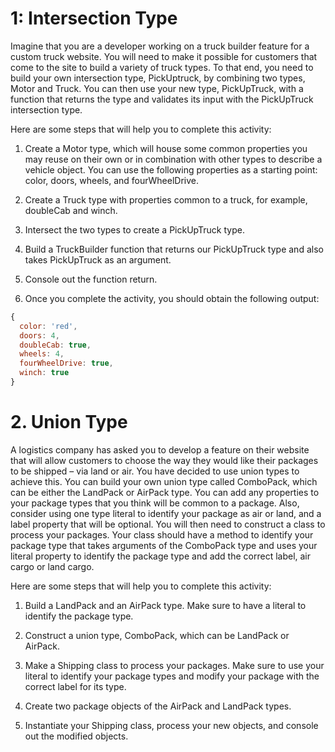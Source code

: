 # 1: Intersection Type

Imagine that you are a developer working on a truck builder feature for a custom truck website. You will need to make it possible for customers that come to the site to build a variety of truck types. To that end, you need to build your own intersection type, PickUptruck, by combining two types, Motor and Truck. You can then use your new type, PickUpTruck, with a function that returns the type and validates its input with the PickUpTruck intersection type.

Here are some steps that will help you to complete this activity:

1. Create a Motor type, which will house some common properties you may reuse on their own or in combination with other types to describe a vehicle object. You can use the following properties as a starting point: color, doors, wheels, and fourWheelDrive.

2. Create a Truck type with properties common to a truck, for example, doubleCab and winch.

3. Intersect the two types to create a PickUpTruck type.

4. Build a TruckBuilder function that returns our PickUpTruck type and also
takes PickUpTruck as an argument.

5. Console out the function return.

6. Once you complete the activity, you should obtain the following output:

```js
{
  color: 'red',
  doors: 4,
  doubleCab: true,
  wheels: 4,
  fourWheelDrive: true,
  winch: true
}
```

# 2. Union Type

A logistics company has asked you to develop a feature on their website that will allow customers to choose the way they would like their packages to be shipped – via land or air. You have decided to use union types to achieve this. You can build your own union type called ComboPack, which can be either the LandPack or AirPack type. You can add any properties to your package types that you think will be common to a package. Also, consider using one type literal to identify your package as air or land, and a label property that will be optional. You will then need to construct a class to process your packages. Your class should have a method to identify your package type that takes arguments of the ComboPack type and uses your literal property to identify the package type and add the correct label, air cargo or land cargo.

Here are some steps that will help you to complete this activity:

1. Build a LandPack and an AirPack type. Make sure to have a literal to identify the package type.

2. Construct a union type, ComboPack, which can be LandPack or AirPack.

3. Make a Shipping class to process your packages. Make sure to use your literal to identify your package types and modify your package with the correct label for its type.

4. Create two package objects of the AirPack and LandPack types.

5. Instantiate your Shipping class, process your new objects, and console out the
modified objects.